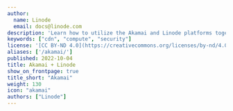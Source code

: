 ```yaml
---
author:
  name: Linode
  email: docs@linode.com
description: 'Learn how to utilize the Akamai and Linode platforms together to build global, scalable solutions.'
keywords: ["cdn", "compute", "security"]
license: '[CC BY-ND 4.0](https://creativecommons.org/licenses/by-nd/4.0)'
aliases: ['/akamai/']
published: 2022-10-04
title: Akamai + Linode
show_on_frontpage: true
title_short: "Akamai"
weight: 130
icon: "akamai"
authors: ["Linode"]
---
```

